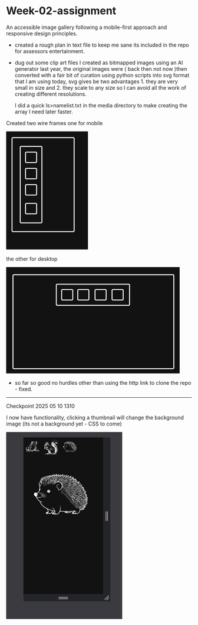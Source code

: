 # Week-02-assignment

An accessible image gallery following a mobile-first approach and responsive design principles.

- created a rough plan in text file to keep me sane its included in the repo for assessors entertainment.

- dug out some clip art files I created as bitmapped images using an AI generator last year, the original images were ( back then not now )then converted with a fair bit of curation using python scripts into svg format that I am using today, svg gives be two advantages 1. they are very small in size and 2. they scale to any size so I can avoid all the work of creating different resolutions.

  I did a quick ls>namelist.txt in the media directory to make creating the array I need later faster.

Created two wire frames one for mobile

<img src="./misc/mobile-wireframe.png">

the other for desktop

<img src="./misc/Desktop-wireframe.png">

- so far so good no hurdles other than using the http link to clone the repo - fixed.

---

Checkpoint 2025 05 10 1310

I now have functionality, clicking a thumbnail will change the background image (its not a background yet - CSS to come)

<img src="./misc/CheckPointImage1.png">
